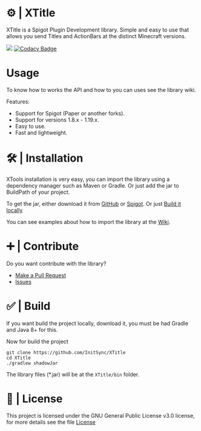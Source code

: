 # ⚙️ | XTitle
XTitle is a Spigot Plugin Development library. Simple and easy to use that allows you send Titles and ActionBars at the distinct Minecraft versions.

[![](https://jitpack.io/v/InitSync/XTitle.svg)](https://jitpack.io/#InitSync/XTitle)
[![Codacy Badge](https://app.codacy.com/project/badge/Grade/c6aa86d7571b459b99de59a86ecb5e6f)](https://www.codacy.com/gh/InitSync/XTitle/dashboard?utm_source=github.com&amp;utm_medium=referral&amp;utm_content=InitSync/XTitle&amp;utm_campaign=Badge_Grade)

# Usage
To know how to works the API and how to you can uses see the library wiki.

Features:
* Support for Spigot (Paper or another forks).
* Support for versions 1.8.x - 1.19.x.
* Easy to use.
* Fast and lightweight.

# 🛠️ | Installation
XTools installation is very easy, you can import the library using a dependency manager such as Maven or Gradle. Or just add the jar to BuildPath of your project.

To get the jar, either download it from [GitHub](https://github.com/InitSync/XTutle/releases) or [Spigot](https://www.spigotmc.org/resources/xconfig.105977/). Or just [Build it locally](https://github.com/InitSync/XTitle#--build)

You can see examples about how to import the library at the [Wiki](https://github.com/InitSync/XTitle/wiki/Installation).

# ➕ | Contribute
Do you want contribute with the library?

* [Make a Pull Request](https://github.com/InitSync/XTitle/compare)
* [Issues](https://github.com/InitSync/XTitle/issues/new)

# ✅ | Build
If you want build the project locally, download it, you must be had Gradle and Java 8+ for this.

Now for build the project
```
git clone https://github.com/InitSync/XTitle
cd XTitle
./gradlew shadowJar
```

The library files (*.jar) will be at the `XTitle/bin` folder.

# 🎫 | License
This project is licensed under the GNU General Public License v3.0 license, for more details see the file [License](LICENSE)
